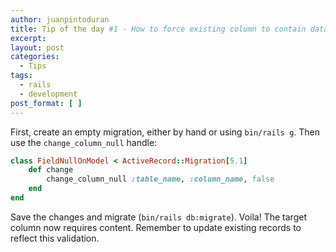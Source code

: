 ```yaml
---
author: juanpintoduran
title: Tip of the day #1 - How to force existing column to contain data in Rails
excerpt:
layout: post
categories:
  - Tips
tags:
  - rails
  - development
post_format: [ ]
---
```


First, create an empty migration, either by hand or using `bin/rails g`. Then use the `change_column_null` handle:

```ruby
class FieldNullOnModel < ActiveRecord::Migration[5.1]
	def change
		change_column_null :table_name, :column_name, false
	end
end
```

Save the changes and migrate (`bin/rails db:migrate`). Voila! The target column now requires content. Remember to update existing records to reflect this validation.
